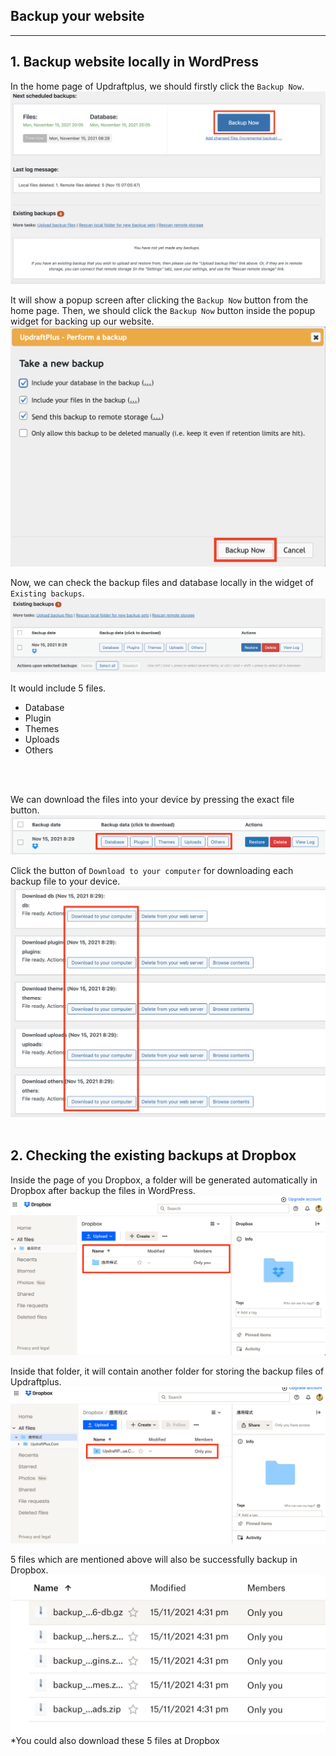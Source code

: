 ## **Backup your website**
---
## 1. Backup website locally in WordPress
In the home page of Updraftplus, we should firstly click the `Backup Now`.
![Image](./assets/upBButton.png)

It will show a popup screen after clicking the `Backup Now` button from the home page. Then, we should click the `Backup Now` button inside the popup widget for backing up our website.
![Image](./assets/upConfirmBB.png)

Now, we can check the backup files and database locally in the widget of `Existing backups`.
![Image](./assets/upEBackup.png)

It would include 5 files.
<ul>
    <li>Database</li>
    <li>Plugin</li>
    <li>Themes</li>
    <li>Uploads</li>
    <li>Others</li>
</ul>
<br></br>

We can download the files into your device by pressing the exact file button.
![Image](./assets/upExactFile.png)

Click the button of `Download to your computer` for downloading each backup file to your device.
![Image](./assets/upComputer.png)
<br></br>

## 2. Checking the existing backups at Dropbox
Inside the page of you Dropbox, a folder will be generated automatically in Dropbox after backup the files in WordPress.
![Image](./assets/upDropboxHome.png)

Inside that folder, it will contain another folder for storing the backup files of Updraftplus.
![Image](./assets/upDropboxHome2.png)

5 files which are mentioned above will also be successfully backup in Dropbox.
![Image](./assets/upFiles.png)
*You could also download these 5 files at Dropbox